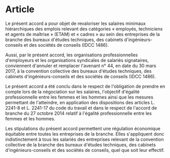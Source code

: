 # Article

Le présent accord a pour objet de revaloriser les salaires minimaux hiérarchiques des emplois relevant des catégories « employés, techniciens et agents de maîtrise » (ETAM) et « cadres » au sein des entreprises de la branche des bureaux d'études techniques, des cabinets d'ingénieurs-conseils et des sociétés de conseils (IDCC 1486).

Aussi, par le présent accord, les organisations professionnelles d'employeurs et les organisations syndicales de salariés signataires, conviennent d'annuler et remplacer l'avenant n° 44, en date du 30 mars 2017, à la convention collective des bureaux d'études techniques, des cabinets d'ingénieurs-conseils et des sociétés de conseils (IDCC 1486).

Le présent accord a été conclu dans le respect de l'obligation de prendre en compte lors de la négociation sur les salaires, l'objectif d'égalité professionnelle entre les femmes et les hommes ainsi que les mesures permettant de l'atteindre, en application des dispositions des articles L. 2241-8 et L. 2241-17 du code du travail et dans le respect de l'accord de branche du 27 octobre 2014 relatif à l'égalité professionnelle entre les femmes et les hommes.

Les stipulations du présent accord permettent une régulation économique équitable entre toutes les entreprises de la branche. Elles s'appliquent donc indistinctement à tous les salariés des entreprises relevant de la convention collective de la branche des bureaux d'études techniques, des cabinets d'ingénieurs-conseils et des sociétés de conseils, quel que soit leur effectif.

